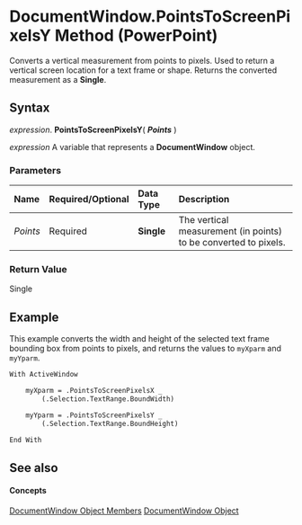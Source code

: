 
# DocumentWindow.PointsToScreenPixelsY Method (PowerPoint)

Converts a vertical measurement from points to pixels. Used to return a vertical screen location for a text frame or shape. Returns the converted measurement as a  **Single**.


## Syntax

 _expression_. **PointsToScreenPixelsY**( **_Points_** )

 _expression_ A variable that represents a **DocumentWindow** object.


### Parameters



|**Name**|**Required/Optional**|**Data Type**|**Description**|
|:-----|:-----|:-----|:-----|
| _Points_|Required|**Single**|The vertical measurement (in points) to be converted to pixels.|

### Return Value

Single


## Example

This example converts the width and height of the selected text frame bounding box from points to pixels, and returns the values to  `myXparm` and `myYparm`.


```vb
With ActiveWindow

    myXparm = .PointsToScreenPixelsX _
        (.Selection.TextRange.BoundWidth)

    myYparm = .PointsToScreenPixelsY _
        (.Selection.TextRange.BoundHeight)

End With
```


## See also


#### Concepts


[DocumentWindow Object Members](414ea08d-db8e-70da-0fab-7a92942d2348.md)
[DocumentWindow Object](567c5e66-8d68-a868-4072-b5358cf69546.md)
